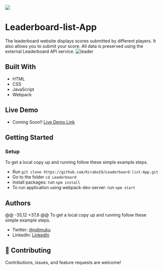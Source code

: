 ![](https://img.shields.io/badge/Microverse-blueviolet)
# Leaderboard-list-App
The leaderboard website displays scores submitted by different players. It also allows you to submit your score. All data is preserved using the external Leaderboard API service.
![leader](https://user-images.githubusercontent.com/96953173/176432427-4b310473-91bc-406d-b8bb-d2573ad4d7d4.png)

## Built With

- HTML
- CSS
- JavaScript
- Webpack

## Live Demo
- Coming Soon!!
[Live Demo Link]()


## Getting Started

### Setup
To get a local copy up and running follow these simple example steps.

- Run `git clone https://github.com/Kirabo19/Leaderboard-list-App.git`
- Go to the folder `cd Leaderboard`
- Install packages: run `npm install`
- To run application using webpack-dev-server: run `npm start`

## Authors

@@ -35,12 +37,6 @@ To get a local copy up and running follow these simple example steps.
- Twitter: [@ndimuku](https://twitter.com/ndimuku)
- LinkedIn: [LinkedIn](https://www.linkedin.com/in/patrick-ndimukulaga-a6910a50/)

## 🤝 Contributing

Contributions, issues, and feature requests are welcome!
